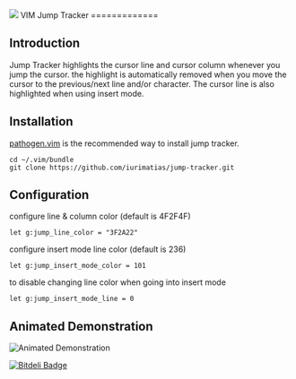 <img rel="image_src" src="https://i.imgur.com/1efZ5mP.png">
VIM Jump Tracker
=============

Introduction
------------

Jump Tracker highlights the cursor line and cursor column whenever you jump the cursor. the highlight is automatically removed when you move the cursor to the previous/next line and/or character.
The cursor line is also highlighted when using insert mode.

Installation
------------

[pathogen.vim](https://github.com/tpope/vim-pathogen) is the recommended way to install jump tracker.

    cd ~/.vim/bundle
    git clone https://github.com/iurimatias/jump-tracker.git

Configuration
-------------

configure line & column color (default is 4F2F4F)

    let g:jump_line_color = "3F2A22"

configure insert mode line color (default is 236)

    let g:jump_insert_mode_color = 101

to disable changing line color when going into insert mode

    let g:jump_insert_mode_line = 0

Animated Demonstration
----------------------

![Animated Demonstration](http://c408010.r10.cf1.rackcdn.com/demo.gif)



[![Bitdeli Badge](https://d2weczhvl823v0.cloudfront.net/iurimatias/jump-tracker/trend.png)](https://bitdeli.com/free "Bitdeli Badge")

